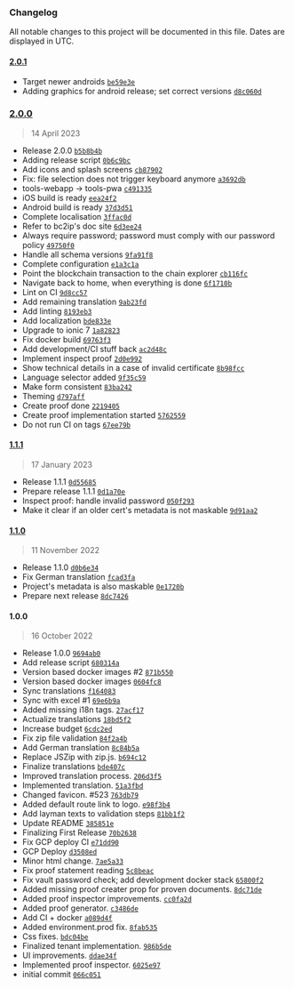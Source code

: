 ### Changelog

All notable changes to this project will be documented in this file. Dates are displayed in UTC.

#### [2.0.1](https://gitlab.iop-ventures.com/tresor/tools-pwa/compare/2.0.0...2.0.1)

- Target newer androids [`be59e3e`](https://github.com/iop-global/bc2ip-tools-pwa/commit/be59e3eb75f96c5af2ef383ef0dd3a642dd0cf3d)
- Adding graphics for android release; set correct versions [`d8c060d`](https://github.com/iop-global/bc2ip-tools-pwa/commit/d8c060d15da85a80b0a5dbf05f7c3d2f69e8669e)

### [2.0.0](https://gitlab.iop-ventures.com/tresor/tools-pwa/compare/1.1.1...2.0.0)

> 14 April 2023

- Release 2.0.0 [`b5b8b4b`](https://github.com/iop-global/bc2ip-tools-pwa/commit/b5b8b4b630859612e88e9e87cd5c52a30aa6e923)
- Adding release script [`0b6c9bc`](https://github.com/iop-global/bc2ip-tools-pwa/commit/0b6c9bc13f3d3c280f24c4be5fff1fc80d2a080e)
- Add icons and splash screens [`cb87902`](https://github.com/iop-global/bc2ip-tools-pwa/commit/cb87902c836c48ba6578db785f6a43d22204f74f)
- Fix: file selection does not trigger keyboard anymore [`a3692db`](https://github.com/iop-global/bc2ip-tools-pwa/commit/a3692db0b413e7a12074ec0ae920b2d91bb6ea7e)
- tools-webapp -&gt; tools-pwa [`c491335`](https://github.com/iop-global/bc2ip-tools-pwa/commit/c491335be5f8b4e948737c4d2d5e4acc6ca3f42d)
- iOS build is ready [`eea24f2`](https://github.com/iop-global/bc2ip-tools-pwa/commit/eea24f2875b7720902e4089c69149d1614529702)
- Android build is ready [`37d3d51`](https://github.com/iop-global/bc2ip-tools-pwa/commit/37d3d5128fc3a76120153ebdc41bf90f26924c56)
- Complete localisation [`3ffac0d`](https://github.com/iop-global/bc2ip-tools-pwa/commit/3ffac0d70f18634109c4f1390862bc03f31a1ab6)
- Refer to bc2ip's doc site [`6d3ee24`](https://github.com/iop-global/bc2ip-tools-pwa/commit/6d3ee2465cf17e1aed93f4f096558eba0782395e)
- Always require password; password must comply with our password policy [`49750f0`](https://github.com/iop-global/bc2ip-tools-pwa/commit/49750f0f811200748668296cb62fe99e5ee8771d)
- Handle all schema versions [`9fa91f8`](https://github.com/iop-global/bc2ip-tools-pwa/commit/9fa91f8a371e9e83c0b494e24471af5fc26ae92d)
- Complete configuration [`e1a3c1a`](https://github.com/iop-global/bc2ip-tools-pwa/commit/e1a3c1a93294fca3fecd370a9449af7925597226)
- Point the blockchain transaction to the chain explorer [`cb116fc`](https://github.com/iop-global/bc2ip-tools-pwa/commit/cb116fcb78a3d88c05af75e690262297ec51bf21)
- Navigate back to home, when everything is done [`6f1710b`](https://github.com/iop-global/bc2ip-tools-pwa/commit/6f1710b5f62eed6e9c90c4c73644d7e8500f3439)
- Lint on CI [`9d8cc57`](https://github.com/iop-global/bc2ip-tools-pwa/commit/9d8cc57373e74d99efd83dcad8dbdb1e72cfc3a7)
- Add remaining translation [`9ab23fd`](https://github.com/iop-global/bc2ip-tools-pwa/commit/9ab23fd78364bb3f6772ade1f2dde127627c0241)
- Add linting [`8193eb3`](https://github.com/iop-global/bc2ip-tools-pwa/commit/8193eb353686ecb038a506e3d72b842498185565)
- Add localization [`bde833e`](https://github.com/iop-global/bc2ip-tools-pwa/commit/bde833e028db65c212c65dab464161a5395894d1)
- Upgrade to ionic 7 [`1a82823`](https://github.com/iop-global/bc2ip-tools-pwa/commit/1a828238338f5a76ba90172d58e82111704f6d63)
- Fix docker build [`69763f3`](https://github.com/iop-global/bc2ip-tools-pwa/commit/69763f3d2387cfad88d2b68bf8114d5ffd0e291b)
- Add development/CI stuff back [`ac2d48c`](https://github.com/iop-global/bc2ip-tools-pwa/commit/ac2d48c3332820089d99e922f01ebdd4eb033a25)
- Implement inspect proof [`2d0e992`](https://github.com/iop-global/bc2ip-tools-pwa/commit/2d0e99291adb2435b8e1e72bde1f0b631ffcb0b8)
- Show technical details in a case of invalid certificate [`8b98fcc`](https://github.com/iop-global/bc2ip-tools-pwa/commit/8b98fcc3a1ae7d7a64b9f19e0d613391df8ab75d)
- Language selector added [`9f35c59`](https://github.com/iop-global/bc2ip-tools-pwa/commit/9f35c5972f6f475b274858cd76df834bd61c018e)
- Make form consistent [`83ba242`](https://github.com/iop-global/bc2ip-tools-pwa/commit/83ba242fab4823447e0295f5f69321ac54c68455)
- Theming [`d797aff`](https://github.com/iop-global/bc2ip-tools-pwa/commit/d797aff64d59e2654ebb7a86688a6d4246fef125)
- Create proof done [`2219405`](https://github.com/iop-global/bc2ip-tools-pwa/commit/2219405f85a8a27b2d76377b0210132a7e94c7c1)
- Create proof implementation started [`5762559`](https://github.com/iop-global/bc2ip-tools-pwa/commit/5762559e9b3110bb866183f072ec711d70091145)
- Do not run CI on tags [`67ee79b`](https://github.com/iop-global/bc2ip-tools-pwa/commit/67ee79bcdba95ccd3d275b5426466e45276e19fe)

#### [1.1.1](https://gitlab.iop-ventures.com/tresor/tools-pwa/compare/1.1.0...1.1.1)

> 17 January 2023

- Release 1.1.1 [`0d55685`](https://github.com/iop-global/bc2ip-tools-pwa/commit/0d55685218d88a20030cb159cd4366b960a3d08f)
- Prepare release 1.1.1 [`0d1a70e`](https://github.com/iop-global/bc2ip-tools-pwa/commit/0d1a70e3482b10ef93b27f789ebb43a73288556e)
- Inspect proof: handle invalid password [`050f293`](https://github.com/iop-global/bc2ip-tools-pwa/commit/050f293a252d0b285a5e8e103d242ce62cb01504)
- Make it clear if an older cert's metadata is not maskable [`9d91aa2`](https://github.com/iop-global/bc2ip-tools-pwa/commit/9d91aa2ac9572cfe309f5c79fdf0ca5f0eaabf97)

#### [1.1.0](https://gitlab.iop-ventures.com/tresor/tools-pwa/compare/1.0.0...1.1.0)

> 11 November 2022

- Release 1.1.0 [`d0b6e34`](https://github.com/iop-global/bc2ip-tools-pwa/commit/d0b6e34e6690991aa58dd307e1c27602f29d8546)
- Fix German translation [`fcad3fa`](https://github.com/iop-global/bc2ip-tools-pwa/commit/fcad3fa3ac88ca0a5c1c5aec89011feb319b9a3c)
- Project's metadata is also maskable [`0e1720b`](https://github.com/iop-global/bc2ip-tools-pwa/commit/0e1720b39a9e8026e2cd0ae01bbc5481505f9352)
- Prepare next release [`8dc7426`](https://github.com/iop-global/bc2ip-tools-pwa/commit/8dc742627d58e40e0b7478dc81b34acbc5443a4c)

#### 1.0.0

> 16 October 2022

- Release 1.0.0 [`9694ab0`](https://github.com/iop-global/bc2ip-tools-pwa/commit/9694ab070bbdb99b0d8875b528ab1c3da4b70f66)
- Add release script [`680314a`](https://github.com/iop-global/bc2ip-tools-pwa/commit/680314a8c70a9dcf64d95b2cf83b83849d102501)
- Version based docker images #2 [`871b550`](https://github.com/iop-global/bc2ip-tools-pwa/commit/871b550589c045275e474fa29da1ede3585ce968)
- Version based docker images [`0604fc8`](https://github.com/iop-global/bc2ip-tools-pwa/commit/0604fc83fa2ff84f25c6e855a3b226299e1ed4cb)
- Sync translations [`f164083`](https://github.com/iop-global/bc2ip-tools-pwa/commit/f164083ee28d47ff2241693c3f3d54cd409e288c)
- Sync with excel #1 [`69e6b9a`](https://github.com/iop-global/bc2ip-tools-pwa/commit/69e6b9a2d3d70438103a08d368055bea5e4f0412)
- Added missing i18n tags. [`27acf17`](https://github.com/iop-global/bc2ip-tools-pwa/commit/27acf170ade75fa9f9bd90af8868cb81994cc02b)
- Actualize translations [`18bd5f2`](https://github.com/iop-global/bc2ip-tools-pwa/commit/18bd5f2f6eeb0a9ccc705f647fbeb0732db6d505)
- Increase budget [`6cdc2ed`](https://github.com/iop-global/bc2ip-tools-pwa/commit/6cdc2ed4c654ab46b5d3df1dc4f0a7b3422682e9)
- Fix zip file validation [`84f2a4b`](https://github.com/iop-global/bc2ip-tools-pwa/commit/84f2a4bb6cba2ef4f75f7ba22c62f92a9f671a79)
- Add German translation [`8c84b5a`](https://github.com/iop-global/bc2ip-tools-pwa/commit/8c84b5ad8353d0f734915fd2e8323c2b91583492)
- Replace JSZip with zip.js. [`b694c12`](https://github.com/iop-global/bc2ip-tools-pwa/commit/b694c12d3f7e6129f79430d385ba7babf854d87f)
- Finalize translations [`bde407c`](https://github.com/iop-global/bc2ip-tools-pwa/commit/bde407c85894c7a2a35cdd1aceefe036aa35d9f4)
- Improved translation process. [`206d3f5`](https://github.com/iop-global/bc2ip-tools-pwa/commit/206d3f5c2f00f6105959b25e420a983b3fff91e6)
- Implemented translation. [`51a3fbd`](https://github.com/iop-global/bc2ip-tools-pwa/commit/51a3fbd0252bc94ecbd11ee59a4cb850253c2c84)
- Changed favicon. #523 [`763db79`](https://github.com/iop-global/bc2ip-tools-pwa/commit/763db796d7298a022d7fef33c284ecbd8612257d)
- Added default route link to logo. [`e98f3b4`](https://github.com/iop-global/bc2ip-tools-pwa/commit/e98f3b4545759df279dc18dee606f962ca3cb48d)
- Add layman texts to validation steps [`81bb1f2`](https://github.com/iop-global/bc2ip-tools-pwa/commit/81bb1f2f1f81c277e0cd1610b11ad75edc209398)
- Update README [`385851e`](https://github.com/iop-global/bc2ip-tools-pwa/commit/385851e15eb6949faec0a8175808980f2a513e2b)
- Finalizing First Release [`70b2638`](https://github.com/iop-global/bc2ip-tools-pwa/commit/70b2638277e91f152e259c66d7e2b0e5f68adec5)
- Fix GCP deploy CI [`e71dd90`](https://github.com/iop-global/bc2ip-tools-pwa/commit/e71dd9046abb49655b5765adff506b251cadb69f)
- GCP Deploy [`d3508ed`](https://github.com/iop-global/bc2ip-tools-pwa/commit/d3508edec6c66374ff79b10e5d9b612abd85d89e)
- Minor html change. [`7ae5a33`](https://github.com/iop-global/bc2ip-tools-pwa/commit/7ae5a33e4d0f107ad7167c75cbc2ec3946b37216)
- Fix proof statement reading [`5c8beac`](https://github.com/iop-global/bc2ip-tools-pwa/commit/5c8beacc2c27b549a497fa752376e9886f50f16d)
- Fix vault password check; add development docker stack [`65800f2`](https://github.com/iop-global/bc2ip-tools-pwa/commit/65800f2c17c18f68c8d244b35619eec1002c3058)
- Added missing proof creater prop for proven documents. [`8dc71de`](https://github.com/iop-global/bc2ip-tools-pwa/commit/8dc71de3f3c6a7a45752b8b7e9ee24e0c613a764)
- Added proof inspector improvements. [`cc0fa2d`](https://github.com/iop-global/bc2ip-tools-pwa/commit/cc0fa2df55eafbd983f55b381f7e1d4535001bee)
- Added proof generator. [`c3486de`](https://github.com/iop-global/bc2ip-tools-pwa/commit/c3486de1a96f92a8a0634d933ae1b8a944e2ba55)
- Add CI + docker [`a089d4f`](https://github.com/iop-global/bc2ip-tools-pwa/commit/a089d4f6f964ff3c0e733288ebb311f5415eb751)
- Added environment.prod fix. [`8fab535`](https://github.com/iop-global/bc2ip-tools-pwa/commit/8fab5350786c482756a967c500b784038bf8140e)
- Css fixes. [`bdc04be`](https://github.com/iop-global/bc2ip-tools-pwa/commit/bdc04be50b29c06d38ab0b4a8934233ad6a634ee)
- Finalized tenant implementation. [`986b5de`](https://github.com/iop-global/bc2ip-tools-pwa/commit/986b5de6a5b7899c10946d7e263a776ad03f1b6e)
- UI  improvements. [`ddae34f`](https://github.com/iop-global/bc2ip-tools-pwa/commit/ddae34f34e49f43e1af702fa38c63f0326e27edc)
- Implemented proof inspector. [`6025e97`](https://github.com/iop-global/bc2ip-tools-pwa/commit/6025e97d8677135bf4cee9a8304b96fe1cdf0f9e)
- initial commit [`066c051`](https://github.com/iop-global/bc2ip-tools-pwa/commit/066c05198db6966803670e7b0b7f3b32ac364da1)
